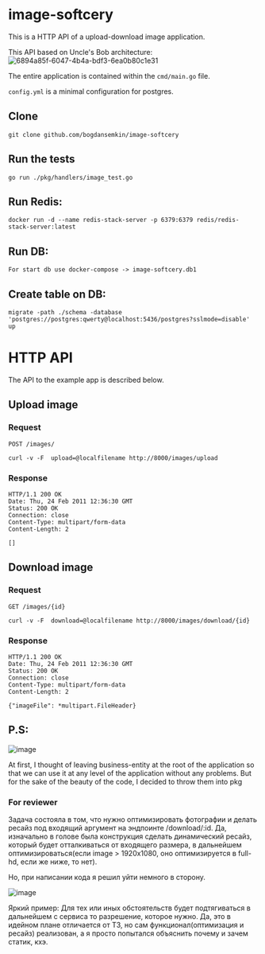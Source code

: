 # image-softcery

This is a HTTP API of a upload-download image application.

This API based on Uncle's Bob architecture: 
![6894a85f-6047-4b4a-bdf3-6ea0b80c1e31](https://user-images.githubusercontent.com/40574816/183291225-67575c43-7fdc-475f-b5e7-a2e0fb3bd2de.jpg)

The entire application is contained within the `cmd/main.go` file.

`config.yml` is a minimal configuration for postgres.

## Clone

    git clone github.com/bogdansemkin/image-softcery

## Run the tests

    go run ./pkg/handlers/image_test.go
    
## Run Redis:

    docker run -d --name redis-stack-server -p 6379:6379 redis/redis-stack-server:latest
    
## Run DB:
   
    For start db use docker-compose -> image-softcery.db1
    
## Create table on DB: 

    migrate -path ./schema -database 'postgres://postgres:qwerty@localhost:5436/postgres?sslmode=disable' up

# HTTP API

The API to the example app is described below.

## Upload image

 ### Request

`POST /images/`

    curl -v -F  upload=@localfilename http://8000/images/upload


### Response

    HTTP/1.1 200 OK
    Date: Thu, 24 Feb 2011 12:36:30 GMT
    Status: 200 OK
    Connection: close
    Content-Type: multipart/form-data
    Content-Length: 2

    []
    
 ## Download image
 
  ### Request

`GET /images/{id}`

    curl -v -F  download=@localfilename http://8000/images/download/{id}


### Response

    HTTP/1.1 200 OK
    Date: Thu, 24 Feb 2011 12:36:30 GMT
    Status: 200 OK
    Connection: close
    Content-Type: multipart/form-data
    Content-Length: 2

    {"imageFile": *multipart.FileHeader}


## P.S:
![image](https://user-images.githubusercontent.com/40574816/183312542-aded2b91-0ace-49f1-8a3d-4512ef8d3155.png)

At first, I thought of leaving business-entity at the root of the application so that we can use it at any level of the application without any problems. But for the sake of the beauty of the code, I decided to throw them into pkg

### For reviewer

Задача состояла в том, что нужно оптимизировать фотографии и делать ресайз под входящий аргумент на эндпоинте /download/:id. 
Да, изначально в голове была конструкция сделать динамический ресайз, который будет отталкиваться от входящего размера, в дальнейшем оптимизироваться(если image > 1920x1080, оно оптимизируется в full-hd, если же ниже, то нет).

Но, при написании кода я решил уйти немного в сторону.

![image](https://user-images.githubusercontent.com/40574816/183419718-da226b46-8f0d-4bc5-9856-fa913734090b.png)

Яркий пример: Для тех или иных обстоятельств будет подтягиваться в дальнейшем с сервиса то разрешение, которое нужно. Да, это в идейном плане отличается от ТЗ, но сам функционал(оптимизация и ресайз) реализован, а я просто попытался объяснить почему и зачем статик, кхэ.

